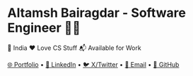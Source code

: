 # Altamsh Bairagdar - Software Engineer 🧑‍💻
📍 India ❤️ Love CS Stuff 📬 Available for Work 

[🌐 Portfolio](https://www.altamsh.me) • [💼 LinkedIn](https://www.linkedin.com/in/altamsh-bairagdar-324ab7254) • [🐦 X/Twitter](https://x.com/altamsh04) • [📧 Email](bairagdaraltamsh@gmail.com) • [🐙 GitHub](https://github.com/altamsh04)
